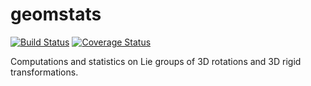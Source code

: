 # geomstats
[![Build Status](https://travis-ci.org/ninamiolane/geomstats.svg?branch=master)](https://travis-ci.org/ninamiolane/geomstats)  [![Coverage Status](https://codecov.io/gh/ninamiolane/geomstats/branch/master/graph/badge.svg)](https://codecov.io/gh/ninamiolane/geomstats)

Computations and statistics on Lie groups of 3D rotations and 3D rigid transformations.
